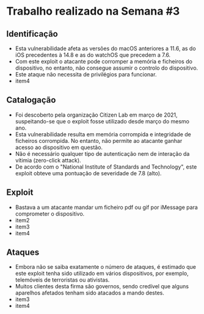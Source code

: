 # Trabalho realizado na Semana #3

## Identificação

- Esta vulnerabilidade afeta as versões do macOS anteriores a 11.6, as do iOS precedentes à 14.8 e as do watchOS que precedem a 7.6.
- Com este exploit o atacante pode corromper a memória e ficheiros do dispositivo, no entanto, não consegue assumir o controlo do dispositivo. 
- Este ataque não necessita de privilégios para funcionar.
- item4

## Catalogação

- Foi descoberto pela organização Citizen Lab em março de 2021, suspeitando-se que o exploit fosse utilizado desde março do mesmo ano.
- Esta vulnerabilidade resulta em memória corrompida e integridade de ficheiros corrompida. No entanto, não permite ao atacante ganhar acesso ao dispositivo em questão.
- Não é necessário qualquer tipo de autenticação nem de interação da vítimia (zero-click attack).
- De acordo com o "National Institute of Standards and Technology", este exploit obteve uma pontuação de severidade de 7.8 (alto).

## Exploit

- Bastava a um atacante mandar um ficheiro pdf ou gif por iMessage para comprometer o dispositivo.
- item2
- item3
- item4

## Ataques

- Embora não se saiba exatamente o número de ataques, é estimado que este exploit tenha sido utilizado em vários dispositivos, por exemplo, telemóveis de terroristas ou ativistas.
- Muitos clientes desta firma são governos, sendo credível que alguns aparelhos afetados tenham sido atacados a mando destes. 
- item3
- item4
